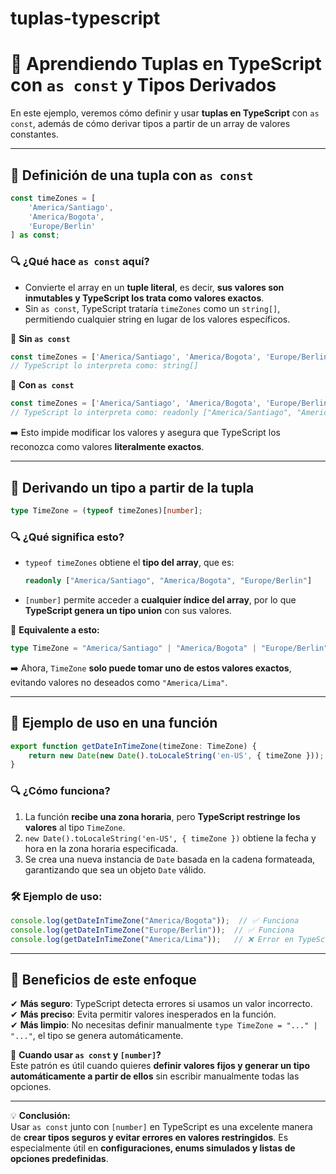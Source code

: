 # tuplas-typescript

# 📌 **Aprendiendo Tuplas en TypeScript con `as const` y Tipos Derivados**

En este ejemplo, veremos cómo definir y usar **tuplas en TypeScript** con `as const`, además de cómo derivar tipos a partir de un array de valores constantes.

---

## 📌 **Definición de una tupla con `as const`**  
```typescript
const timeZones = [
    'America/Santiago',
    'America/Bogota',
    'Europe/Berlin'
] as const;
```
### 🔍 **¿Qué hace `as const` aquí?**  
- Convierte el array en un **tuple literal**, es decir, **sus valores son inmutables y TypeScript los trata como valores exactos**.
- Sin `as const`, TypeScript trataría `timeZones` como un `string[]`, permitiendo cualquier string en lugar de los valores específicos.

🔹 **Sin `as const`**  
```typescript
const timeZones = ['America/Santiago', 'America/Bogota', 'Europe/Berlin'];
// TypeScript lo interpreta como: string[]
```

🔹 **Con `as const`**  
```typescript
const timeZones = ['America/Santiago', 'America/Bogota', 'Europe/Berlin'] as const;
// TypeScript lo interpreta como: readonly ["America/Santiago", "America/Bogota", "Europe/Berlin"]
```
➡️ Esto impide modificar los valores y asegura que TypeScript los reconozca como valores **literalmente exactos**.

---

## 📌 **Derivando un tipo a partir de la tupla**
```typescript
type TimeZone = (typeof timeZones)[number];
```
### 🔍 **¿Qué significa esto?**  
- `typeof timeZones` obtiene el **tipo del array**, que es:  
  ```typescript
  readonly ["America/Santiago", "America/Bogota", "Europe/Berlin"]
  ```
- `[number]` permite acceder a **cualquier índice del array**, por lo que **TypeScript genera un tipo union** con sus valores.

🔹 **Equivalente a esto:**
```typescript
type TimeZone = "America/Santiago" | "America/Bogota" | "Europe/Berlin";
```
➡️ Ahora, `TimeZone` **solo puede tomar uno de estos valores exactos**, evitando valores no deseados como `"America/Lima"`.

---

## 📌 **Ejemplo de uso en una función**
```typescript
export function getDateInTimeZone(timeZone: TimeZone) {
    return new Date(new Date().toLocaleString('en-US', { timeZone }));
}
```
### 🔍 **¿Cómo funciona?**  
1. La función **recibe una zona horaria**, pero **TypeScript restringe los valores** al tipo `TimeZone`.
2. `new Date().toLocaleString('en-US', { timeZone })` obtiene la fecha y hora en la zona horaria especificada.
3. Se crea una nueva instancia de `Date` basada en la cadena formateada, garantizando que sea un objeto `Date` válido.

### 🛠 **Ejemplo de uso:**
```typescript
console.log(getDateInTimeZone("America/Bogota"));  // ✅ Funciona
console.log(getDateInTimeZone("Europe/Berlin"));  // ✅ Funciona
console.log(getDateInTimeZone("America/Lima"));   // ❌ Error en TypeScript: "America/Lima" no está en TimeZone
```

---

## 🚀 **Beneficios de este enfoque**
✔ **Más seguro**: TypeScript detecta errores si usamos un valor incorrecto.  
✔ **Más preciso**: Evita permitir valores inesperados en la función.  
✔ **Más limpio**: No necesitas definir manualmente `type TimeZone = "..." | "..."`, el tipo se genera automáticamente.  

🔹 **Cuando usar `as const` y `[number]`?**  
Este patrón es útil cuando quieres **definir valores fijos y generar un tipo automáticamente a partir de ellos** sin escribir manualmente todas las opciones.

---

💡 **Conclusión:**  
Usar `as const` junto con `[number]` en TypeScript es una excelente manera de **crear tipos seguros y evitar errores en valores restringidos**. Es especialmente útil en **configuraciones, enums simulados y listas de opciones predefinidas**.

